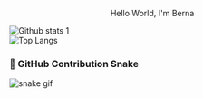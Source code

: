 
<p align="center">Hello World, I'm Berna </p>

<!--- snake
<div align="center">
  <img  src="https://github.com/1999AZZAR/1999AZZAR/blob/main/resources/img/grid-snake.svg"
       alt="snake" /></a>
</div>
-->



![Github stats 1](https://github-readme-stats.vercel.app/api?username=bernaysl&show_icons=true&theme=radical)       
![Top Langs](https://github-readme-stats.vercel.app/api/top-langs/?username=bernaysl&layout=compact&theme=radical)
### 🐍 GitHub Contribution Snake

![snake gif](https://github.com/<bernaysl>/output/blob/main/github-contribution-grid-snake.svg)



<!--
**bernaysl/bernaysl** is a ✨ _special_ ✨ repository because its `README.md` (this file) appears on your GitHub profile.

Here are some ideas to get you started:

- 🔭 I’m currently working on 
- 🌱 I’m currently learning ...
- 👯 I’m looking to collaborate on ...
- 🤔 I’m looking for help with ...
- 💬 Ask me about ...
- 📫 How to reach me: ...
- 😄 Pronouns: ...
- ⚡ Fun fact: ...


-->

